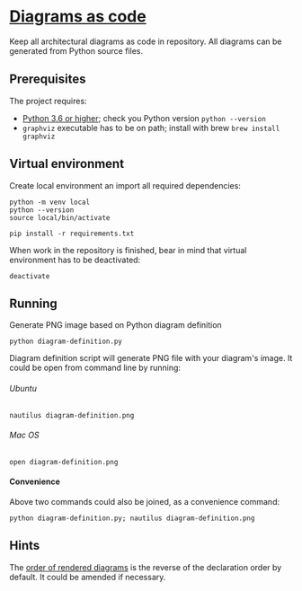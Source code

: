 # [Diagrams as code][dac]

Keep all architectural diagrams as code in repository. All diagrams can be generated from Python source files. 


## Prerequisites

The project requires:

 * [Python 3.6 or higher](https://diagrams.mingrammer.com/docs/getting-started/installation); check you Python version `python --version`
 * `graphviz` executable has to be on path; install with brew `brew install graphviz`
 
## Virtual environment
Create local environment an import all required dependencies:

```
python -m venv local
python --version
source local/bin/activate

pip install -r requirements.txt
```

When work in the repository is finished, bear in mind that virtual environment has to be deactivated:

```
deactivate
```


## Running 
Generate PNG image based on Python diagram definition

```
python diagram-definition.py
```

Diagram definition script will generate PNG file with your diagram's image. It could be open from command line by running:  

###### Ubuntu

```
nautilus diagram-definition.png
```


###### Mac OS

```
open diagram-definition.png
```

#### Convenience
Above two commands could also be joined, as a convenience command:

```
python diagram-definition.py; nautilus diagram-definition.png
```


## Hints

The [order of rendered diagrams](https://diagrams.mingrammer.com/docs/guides/node) is the reverse of the declaration order by default. It could be amended if necessary.





[dac]: https://diagrams.mingrammer.com

